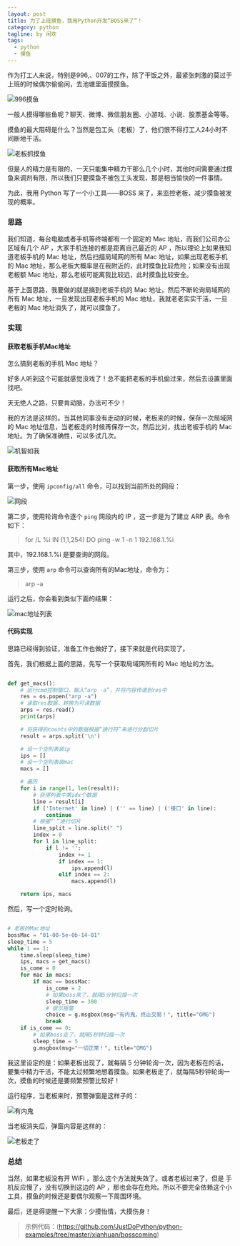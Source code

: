 ```yaml
---
layout: post
title: 为了上班摸鱼，我用Python开发“BOSS来了”！
category: python
tagline: by 闲欢
tags: 
  - python
  - 摸鱼
---
```


作为打工人来说，特别是996,、007的工作，除了干饭之外，最紧张刺激的莫过于上班的时候偶尔偷偷闲，去池塘里面摸摸鱼。

![996摸鱼](http://www.justdopython.com/assets/images/2021/06/bosscoming/1.jpg)

一般人摸得哪些鱼呢？聊天、微博、微信朋友圈、小游戏、小说、股票基金等等。

摸鱼的最大阻碍是什么？当然是包工头（老板）了，他们恨不得打工人24小时不间断地干活。

![老板抓摸鱼](http://www.justdopython.com/assets/images/2021/06/bosscoming/2.jpg)

但是人的精力是有限的，一天只能集中精力干那么几个小时，其他时间需要通过摸鱼来调剂有限，所以我们只要摸鱼不被包工头发现，那是相当愉快的一件事情。

为此，我用 Python 写了一个小工具——BOSS 来了，来监控老板，减少摸鱼被发现的概率。

<!--more-->

### 思路

我们知道，每台电脑或者手机等终端都有一个固定的 Mac 地址，而我们公司办公区域有几个 AP ，大家手机连接的都是距离自己最近的 AP ，所以理论上如果我知道老板手机的 Mac 地址，然后扫描局域网的所有 Mac 地址，如果出现老板手机的 Mac 地址，那么老板大概率是在我附近的，此时摸鱼比较危险；如果没有出现老板额 Mac 地址，那么老板可能离我比较远，此时摸鱼比较安全。

基于上面思路，我要做的就是搞到老板手机的 Mac 地址，然后不断轮询局域网的所有 Mac 地址，一旦发现出现老板手机的 Mac 地址，我就老老实实干活，一旦老板的 Mac 地址消失了，就可以摸鱼了。


### 实现

#### 获取老板手机Mac地址

怎么搞到老板的手机 Mac 地址？

好多人听到这个可能就感觉没戏了！总不能把老板的手机偷过来，然后去设置里面找吧。

天无绝人之路，只要肯动脑，办法可不少！

我的方法是这样的。当其他同事没有走动的时候，老板来的时候，保存一次局域网的 Mac 地址信息，当老板走的时候再保存一次，然后比对，找出老板手机的 Mac 地址。为了确保准确性，可以多试几次。

![机智如我](http://www.justdopython.com/assets/images/2021/06/bosscoming/3.jpg)

#### 获取所有Mac地址

第一步，使用 `ipconfig/all` 命令，可以找到当前所处的网段：

![网段](http://www.justdopython.com/assets/images/2021/06/bosscoming/4.jpg)

第二步，使用轮询命令逐个 `ping` 网段内的 IP ，这一步是为了建立 ARP 表。命令如下：

> for /L %i IN (1,1,254) DO ping -w 1 -n 1 192.168.1.%i 

其中，192.168.1.%i 是要查询的网段。

第三步，使用 `arp` 命令可以查询所有的Mac地址，命令为：

> arp -a

运行之后，你会看到类似下面的结果：

![mac地址列表](http://www.justdopython.com/assets/images/2021/06/bosscoming/5.jpg)


#### 代码实现

思路已经得到验证，准备工作也做好了，接下来就是代码实现了。

首先，我们根据上面的思路，先写一个获取局域网所有的 Mac 地址的方法。

```python

def get_macs():
    # 运行cmd控制窗口，输入“arp -a”，并将内容传递到res中
    res = os.popen("arp -a")
    # 读取res数据，转换为可读数据
    arps = res.read()
    print(arps)

    # 将获得的counts中的数据根据“换行符”来进行分割切片
    result = arps.split('\n')

    # 设一个空列表装ip
    ips = []
    # 设一个空列表装mac
    macs = []

    # 遍历
    for i in range(1, len(result)):
        # 获得列表中第idx个数据
        line = result[i]
        if ('Internet' in line) | ('' == line) | ('接口' in line):
            continue
        # 根据“ ”进行切片
        line_split = line.split(" ")
        index = 0
        for l in line_split:
            if l != '':
                index += 1
                if index == 1:
                    ips.append(l)
                elif index == 2:
                    macs.append(l)

    return ips, macs

```

然后，写一个定时轮询。

```python

# 老板的Mac地址
bossMac = "01-00-5e-0b-14-01"
sleep_time = 5
while 1 == 1:
    time.sleep(sleep_time)
    ips, macs = get_macs()
    is_come = 0
    for mac in macs:
        if mac == bossMac:
            is_come = 2
            # 如果boss来了，就隔5分钟扫描一次
            sleep_time = 300
            # 提示报警
            choice = g.msgbox(msg="有内鬼，终止交易！", title="OMG")
            break
    if is_come == 0:
        # 如果boss走了，就隔5秒钟扫描一次
        sleep_time = 5
        g.msgbox(msg="一切正常！", title="OMG")

```

我这里设定的是：如果老板出现了，就每隔 5 分钟轮询一次，因为老板在的话，要集中精力干活，不能太过频繁地想着摸鱼。如果老板走了，就每隔5秒钟轮询一次，摸鱼的时候还是要频繁预警比较好！

运行程序，当老板来时，预警弹窗是这样子的：

![有内鬼](http://www.justdopython.com/assets/images/2021/06/bosscoming/6.jpg)

当老板消失后，弹窗内容是这样的：

![老板走了](http://www.justdopython.com/assets/images/2021/06/bosscoming/7.jpg)


### 总结

当然，如果老板没有开 WiFi ，那么这个方法就失效了。或者老板过来了，但是 手机反应慢了，没有切换到这边的 AP ，那也会存在危险。所以不要完全依赖这个小工具，摸鱼的时候还是要偶尔观察一下周围环境。

最后，还是得提醒一下大家：少摸怡情，大摸伤身！


> 示例代码：(https://github.com/JustDoPython/python-examples/tree/master/xianhuan/bosscoming)